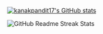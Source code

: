 <a href="https://github.com/kanakpandit17"><img src="https://github-readme-stats.vercel.app/api?username=kanakpandit17&show_icons=true&hide=&count_private=true&title_color=0891b2&text_color=ffffff&icon_color=0891b2&bg_color=1c1917&show_icons=true" alt="kanakpandit17's GitHub stats" /></a>

![GitHub Readme Streak Stats](https://github-readme-streak-stats.herokuapp.com/?user=kanakpandit17&theme=dark&hide_border=true)

